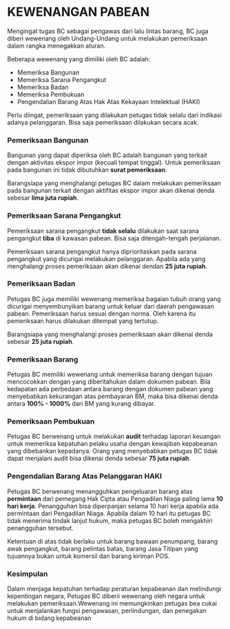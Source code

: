 # KEWENANGAN PABEAN

Mengingat tugas BC sebagai pengawas dari lalu lintas barang, BC juga diberi wewenang oleh Undang-Undang untuk melakukan pemeriksaan dalam rangka menegakkan aturan.

Beberapa wewenang yang dimiliki oleh BC adalah:

- Memeriksa Bangunan
- Memeriksa Sarana Pengangkut
- Memeriksa Badan
- Memeriksa Pembukuan
- Pengendalian Barang Atas Hak Atas Kekayaan Intelektual (HAKI)

Perlu diingat, pemeriksaan yang dilakukan petugas tidak selalu dari indikasi adanya pelanggaran. Bisa saja pemeriksaan dilakukan secara acak.

### Pemeriksaan Bangunan

Bangunan yang dapat diperiksa oleh BC adalah bangunan yang terkait dengan aktivitas ekspor impor (kecuali tempat tinggal). Untuk pemeriksaan pada bangunan ini tidak dibutuhkan **surat pemeriksaan**.

Barangsiapa yang menghalangi petugas BC dalam melakukan pemeriksaan pada bangunan terkait dengan aktifitas ekspor impor akan dikenai denda sebesar **lima juta rupiah**.

### Pemeriksaan Sarana Pengangkut

Pemeriksaan sarana pengangkut **tidak selalu** dilakukan saat sarana pengangkut **tiba** di kawasan pabean. Bisa saja ditengah-tengah perjalanan.

Pemeriksaan sarana pengangkut hanya diprioritaskan pada sarana pengangkut yang dicurigai melakukan pelanggaran. Apabila ada yang menghalangi proses pemeriksaan akan dikenai dendan **25 juta rupiah**.

### Pemeriksaan Badan

Petugas BC juga memiliki wewenang memeriksa bagaian tubuh orang yang dicurigai menyembunyikan barang untuk keluar dari daerah pengawasan pabean. Pemeriksaan harus sesuai dengan norma. Oleh karena itu pemeriksaan harus dilakukan ditempat yang tertutup.

Barangsiapa yang menghalangi proses pemeriksaan akan dikenai denda sebesar **25 juta rupiah**.

### Pemeriksaan Barang

Petugas BC memiliki wewenang untuk memeriksa barang dengan tujuan mencocokkan dengan yang diberitahukan dalam dokumen pabean. Bila kedapatan ada perbedaan antara barang dengan dokumen pabean yang menyebabkan kekurangan atas pembayaran BM, maka bisa dikenai denda antara **100% - 1000%** dari BM yang kurang dibayar.

### Pemeriksaan Pembukuan

Petugas BC berwenang untuk melakukan **audit** terhadap laporan keuangan untuk memeriksa kepatuhan pelaku usaha dengan kewajiban kepabeanan yang dibebankan kepadanya. Orang yang menyebabkan petugas BC tidak dapat menjalani audit bisa dikenai denda sebesar **75 juta rupiah**.

### Pengendalian Barang Atas Pelanggaran HAKI

Petugas BC berwenang menangguhkan pengeluaran barang atas **permintaan** dari pemegang Hak Cipta atau Pengadilan Niaga paling lama **10 hari kerja**. Penangguhan bisa diperpanjan selama 10 hari kerja apabila ada permintaan dari Pengadilan Niaga. Apabila dalam 10 hari itu petugas BC tidak menerima tindak lanjut hukum, maka petugas BC boleh mengakhiri penangguhan tersebut.

Ketentuan di atas tidak berlaku untuk barang bawaan penumpang, barang awak pengangkut, barang pelintas batas, barang Jasa Titipan yang tujuannya bukan untuk komersil dan barang kiriman POS.

### Kesimpulan

Dalam menjaga kepatuhan terhadap peraturan kepabeanan dan melindungi kepentingan negara, Petugas BC diberii wewenang oleh negara untuk melakukan pemeriksaan.Wewenang ini memungkinkan petugas bea cukai untuk menjalankan fungsi pengawasan, perlindungan, dan penegakan hukum di bidang kepabeanan
